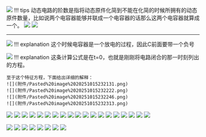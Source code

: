 ![](Pasted%20image%2020251015214204.png)
!!! tips
    动态电路的阶数是指将动态原件化简到不能在化简的时候所拥有的动态原件数量，比如说两个电容器能够并联成一个电容器的话那么这两个电容器就算成一个。
![](附件/Pasted%20image%2020251015214522.png)
![](附件/Pasted%20image%2020251015214625.png)

---

![](附件/Pasted%20image%2020251002165420.png)
!!! explanation
    这个时候电容器是一个放电的过程，因此C前面要带一个负号
    
![](附件/Pasted%20image%2020251002165444.png)
!!! explanation
    这条计算公式是在t=0，也就是刚刚将电路闭合的那一时刻列出的方程。
    
    至于这个特征方程，下面给出详细的解释：
    ![](附件/Pasted%20image%2020251015232131.png)
    ![](附件/Pasted%20image%2020251015232222.png)
    ![](附件/Pasted%20image%2020251015232246.png)
    ![](附件/Pasted%20image%2020251015232313.png)
    
![](附件/Pasted%20image%2020251002165454.png)
![](附件/Pasted%20image%2020251002165506.png)
![](附件/Pasted%20image%2020251002165517.png)
![](附件/Pasted%20image%2020251002165529.png)
![](附件/Pasted%20image%2020251002165541.png)
![](附件/Pasted%20image%2020251002165555.png)
![](附件/Pasted%20image%2020251002165610.png)
![](附件/Pasted%20image%2020251002165645.png)
![](附件/Pasted%20image%2020251002165657.png)
![](附件/Pasted%20image%2020251002165709.png)
![](附件/Pasted%20image%2020251002165721.png)
![](附件/Pasted%20image%2020251002165740.png)
![](附件/Pasted%20image%2020251002165756.png)
![](附件/Pasted%20image%2020251002165807.png)
![](附件/Pasted%20image%2020251002165816.png)
![](附件/Pasted%20image%2020251002165827.png)
![](附件/Pasted%20image%2020251002165839.png)
![](附件/Pasted%20image%2020251002165850.png)
![](附件/Pasted%20image%2020251002165902.png)

![](Pasted%20image%2020251002171825.png)
![](Pasted%20image%2020251002171839.png)
![](Pasted%20image%2020251002171852.png)
![](Pasted%20image%2020251002171910.png)
![](Pasted%20image%2020251002171927.png)
![](Pasted%20image%2020251002171938.png)
![](Pasted%20image%2020251002171949.png)
![](Pasted%20image%2020251002172022.png)
